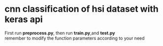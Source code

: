 # cnn classification of hsi dataset with keras api
First run **preprocess.py**, then run **train.py**,and **test.py**  
remember to modify the function parameters according to your need  
